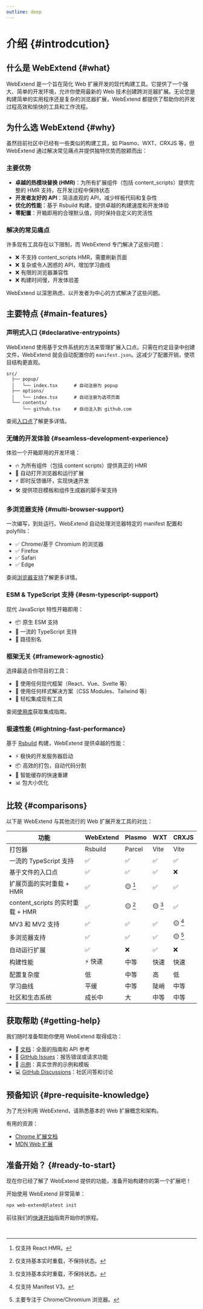 ```yaml
---
outline: deep
---
```


# 介绍 {#introdcution}

## 什么是 WebExtend {#what}

WebExtend 是一个旨在简化 Web 扩展开发的现代构建工具。它提供了一个强大、简单的开发环境，允许你使用最新的 Web 技术创建跨浏览器扩展。无论您是构建简单的实用程序还是复杂的浏览器扩展，WebExtend 都提供了帮助你的开发过程高效和愉快的工具和工作流程。

## 为什么选 WebExtend {#why}

虽然目前社区中已经有一些类似的构建工具，如 Plasmo、WXT、CRXJS 等，但 WebExtend 通过解决常见痛点并提供独特优势而脱颖而出：

### 主要优势

- **卓越的热模块替换 (HMR)**：为所有扩展组件（包括 content_scripts）提供完整的 HMR 支持，在开发过程中保持状态
- **开发者友好的 API**：简洁直观的 API，减少样板代码和复杂性
- **优化的性能**：基于 Rsbuild 构建，提供卓越的构建速度和开发体验
- **零配置**：开箱即用的合理默认值，同时保持自定义的灵活性

### 解决的常见痛点

许多现有工具存在以下限制，而 WebExtend 专门解决了这些问题：

- ❌ 不支持 content_scripts HMR，需要刷新页面
- ❌ 复杂或令人困惑的 API，增加学习曲线
- ❌ 有限的浏览器兼容性
- ❌ 构建时间慢，开发体验差

WebExtend 以深思熟虑、以开发者为中心的方式解决了这些问题。

## 主要特点 {#main-features}

### 声明式入口 {#declarative-entrypoints}

WebExtend 使用基于文件系统的方法来管理扩展入口点。只需在约定目录中创建文件，WebExtend 就会自动配置你的 `manifest.json`。这减少了配置开销，使项目结构更直观。

```
src/
  ├── popup/
  │   └── index.tsx      # 自动注册为 popup
  ├── options/
  │   └── index.tsx      # 自动注册为选项页面
  └── contents/
      └── github.tsx     # 自动注入到 github.com
```

查阅[入口点](../essentials/entrypoints.md)了解更多详情。

### 无缝的开发体验 {#seamless-development-experience}

体验一个开箱即用的开发环境：

- 🔥 为所有组件（包括 content scripts）提供真正的 HMR
- 🚀 自动打开浏览器和运行扩展
- ⚡️ 即时反馈循环，实现快速开发
- 🛠️ 提供项目模板和组件生成器的脚手架支持

### 多浏览器支持 {#multi-browser-support}

一次编写，到处运行。WebExtend 自动处理浏览器特定的 manifest 配置和 polyfills：

- ✅ Chrome/基于 Chromium 的浏览器
- ✅ Firefox
- ✅ Safari
- ✅ Edge

查阅[浏览器支持](../essentials/browsers.md)了解更多详情。

### ESM & TypeScript 支持 {#esm-typescript-support}

现代 JavaScript 特性开箱即用：

- 📦 原生 ESM 支持
- 🔷 一流的 TypeScript 支持
- 🎯 路径别名

### 框架无关 {#framework-agnostic}

选择最适合你项目的工具：

- 🔧 使用任何现代框架（React、Vue、Svelte 等）
- 🎨 使用任何样式解决方案（CSS Modules、Tailwind 等）
- 🔌 轻松集成现有工具

查阅[使用库](../essentials/using-libraries.md)获取集成指南。

### 极速性能 {#lightning-fast-performance}

基于 [Rsbuild](https://rsbuild.rs/) 构建，WebExtend 提供卓越的性能：

- ⚡️ 极快的开发服务器启动
- 📦 高效的打包，自动代码分割
- 🔄 智能缓存的快速重建
- 📊 包大小优化

## 比较 {#comparisons}

以下是 WebExtend 与其他流行的 Web 扩展开发工具的对比：

| 功能                             | WebExtend | Plasmo  | WXT     | CRXJS   |
| -------------------------------- | --------- | ------- | ------- | ------- |
| 打包器                           | Rsbuild   | Parcel  | Vite    | Vite    |
| 一流的 TypeScript 支持           | ✅        | ✅      | ✅      | ✅      |
| 基于文件的入口点                 | ✅        | ✅      | ✅      | ❌      |
| 扩展页面的实时重载 + HMR         | ✅        | 🟡 [^1] | ✅      | ✅      |
| content_scripts 的实时重载 + HMR | ✅        | 🟡 [^2] | 🟡 [^2] | ✅      |
| MV3 和 MV2 支持                  | ✅        | ✅      | ✅      | 🟡 [^3] |
| 多浏览器支持                     | ✅        | ✅      | ✅      | 🟡 [^4] |
| 自动运行扩展                     | ✅        | ❌      | ✅      | ❌      |
| 构建性能                         | ⚡️ 快速  | 中等    | 快速    | 快速    |
| 配置复杂度                       | 低        | 中等    | 高      | 低      |
| 学习曲线                         | 平缓      | 中等    | 陡峭    | 中等    |
| 社区和生态系统                   | 成长中    | 大      | 中等    | 中等    |

[^1]: 仅支持 React HMR。
[^2]: 仅支持基本实时重载，不保持状态。
[^3]: 仅支持 Manifest V3。
[^4]: 主要专注于 Chrome/Chromium 浏览器。

## 获取帮助 {#getting-help}

我们随时准备帮助你使用 WebExtend 取得成功：

- 📖 [文档](https://web-extend.github.io/web-extend/)：全面的指南和 API 参考
- 🐛 [GitHub Issues](https://github.com/web-extend/web-extend/issues)：报告错误或请求功能
- 🌟 [示例](https://github.com/web-extend/examples)：真实世界的示例和模板
- 💻 [GitHub Discussions](https://github.com/web-extend/web-extend/discussions)：社区问答和讨论

## 预备知识 {#pre-requisite-knowledge}

为了充分利用 WebExtend，请熟悉基本的 Web 扩展概念和架构。

有用的资源：

- [Chrome 扩展文档](https://developer.chrome.com/docs/extensions/get-started)
- [MDN Web 扩展](https://developer.mozilla.org/en-US/docs/Mozilla/Add-ons/WebExtensions)

## 准备开始？ {#ready-to-start}

现在你已经了解了 WebExtend 提供的功能，准备开始构建你的第一个扩展吧！

开始使用 WebExtend 非常简单：

```bash
npx web-extend@latest init
```

前往我们的[快速开始](./quick-start.md)指南开始你的旅程。

<br />
